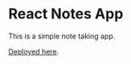 # React Notes App

This is a simple note taking app.

[Deployed here](https://62de26045aa35c69afcb6510--leafy-bombolone-3a8fdd.netlify.app/). 
